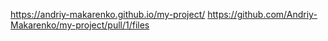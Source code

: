https://andriy-makarenko.github.io/my-project/
https://github.com/Andriy-Makarenko/my-project/pull/1/files